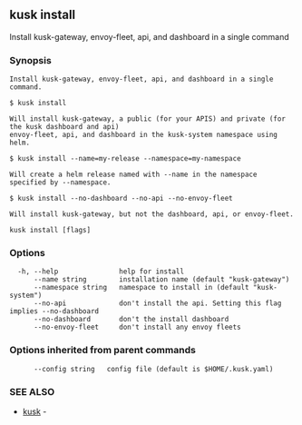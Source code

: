 ## kusk install

Install kusk-gateway, envoy-fleet, api, and dashboard in a single command

### Synopsis


	Install kusk-gateway, envoy-fleet, api, and dashboard in a single command.

	$ kusk install

	Will install kusk-gateway, a public (for your APIS) and private (for the kusk dashboard and api) 
	envoy-fleet, api, and dashboard in the kusk-system namespace using helm.

	$ kusk install --name=my-release --namespace=my-namespace

	Will create a helm release named with --name in the namespace specified by --namespace.

	$ kusk install --no-dashboard --no-api --no-envoy-fleet

	Will install kusk-gateway, but not the dashboard, api, or envoy-fleet.
	

```
kusk install [flags]
```

### Options

```
  -h, --help               help for install
      --name string        installation name (default "kusk-gateway")
      --namespace string   namespace to install in (default "kusk-system")
      --no-api             don't install the api. Setting this flag implies --no-dashboard
      --no-dashboard       don't the install dashboard
      --no-envoy-fleet     don't install any envoy fleets
```

### Options inherited from parent commands

```
      --config string   config file (default is $HOME/.kusk.yaml)
```

### SEE ALSO

* [kusk](kusk.md)	 - 

